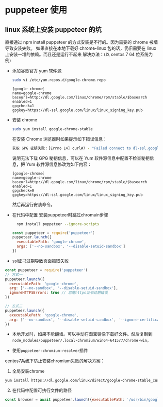 # puppeteer 使用

## linux 系统上安装 puppeteer 的坑

直接通过 npm install puppeteer 的方式安装是不行的。因为需要的 chrome 被墙导致安装失败。
如果直接在本地下载好 chrome-linux 包的话，仍旧需要在 linux 上安装一堆的依赖。而且还是运行不起来
解决办法：(以 centos 7 64 位系统为例)

- 添加谷歌官方 yum 软件源

  ```bash
  sudo vi /etc/yum.repos.d/google-chrome.repo
  ```

  ```vim
  [google-chrome]
  name=google-chrome
  baseurl=http://dl.google.com/linux/chrome/rpm/stable/$basearch
  enabled=1
  gpgcheck=1
  gpgkey=https://dl-ssl.google.com/linux/linux_signing_key.pub
  ```

- 安装 chrome

  ```bash
  sudo yum install google-chrome-stable
  ```

  在安装 Chrome 浏览器时如果提示如下错误信息：

  ```bash
  获取 GPG 密钥失败：[Errno 14] curl#7 - "Failed connect to dl-ssl.google.com:443; Operation now in progress"
  ```

  说明无法下载 GPG 秘钥信息，可以在 Yum 软件源信息中配置不检查秘钥信息，把 Yum 软件源信息修改为如下内容：

  ```vim
  [google-chrome]
  name=google-chrome
  baseurl=http://dl.google.com/linux/chrome/rpm/stable/$basearch
  enabled=1
  gpgcheck=0
  gpgkey=https://dl-ssl.google.com/linux/linux_signing_key.pub
  ```

  然后再运行安装命令。

- 在代码中配置
  安装puppeteer时跳过chromuin步骤
  ```bash
    npm install puppeteer --ignore-scripts
  ```

  ```javascript
  const puppeteer = require('puppeteer')
  puppeteer.launch({
    executablePath: 'google-chrome',
    args: ['--no-sandbox', '--disable-setuid-sandbox']
  })
  ```

- ssl证书过期导致页面抓取失败
```javascript
const puppeteer = require('puppeteer')
// 方式一
puppeteer.launch({
  executablePath: 'google-chrome',
  arg: ['--no-sandbox', '--disable-setuid-sandbox'],
  ignoreHTTPSErrors: true // 忽略https证书过期错误
})

// 方式二
puppeteer.launch({
  executablePath: 'google-chrome',
  arg: ['--no-sandbox', '--disable-setuid-sandbox', '--ignore-certificate-errors'],
})
```

- 本地开发时，如果不能翻墙。可以手动在淘宝镜像下载好文件。然后复制到`node_modules/puppeteer/.local-chromium/win64-641577/chrome-win`。

- 使用`puppeteer-chromium-resolver`插件


centos7系统下防止安装chromium失败的解决方案：
1. 全局安装chrome
```bash
yum install https://dl.google.com/linux/direct/google-chrome-stable_current_x86_64.rpm
```
2. 在代码中配置可执行文件的路径
```javascript
const browser = await puppeteer.launch({executablePath: '/usr/bin/google-chrome'})
```